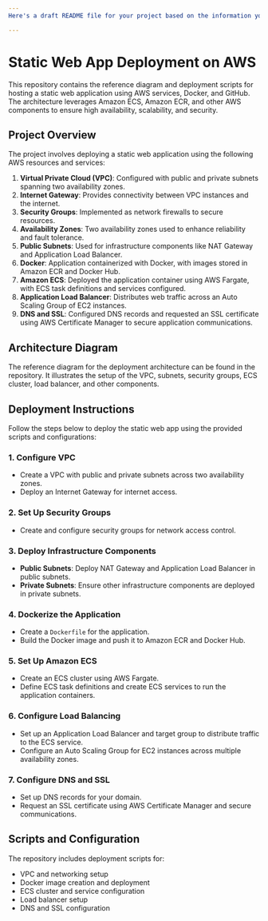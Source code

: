 ```yaml
---
Here's a draft README file for your project based on the information you provided:

---
```


# Static Web App Deployment on AWS

This repository contains the reference diagram and deployment scripts for hosting a static web application using AWS services, Docker, and GitHub. The architecture leverages Amazon ECS, Amazon ECR, and other AWS components to ensure high availability, scalability, and security.

## Project Overview

The project involves deploying a static web application using the following AWS resources and services:

1. **Virtual Private Cloud (VPC)**: Configured with public and private subnets spanning two availability zones.
2. **Internet Gateway**: Provides connectivity between VPC instances and the internet.
3. **Security Groups**: Implemented as network firewalls to secure resources.
4. **Availability Zones**: Two availability zones used to enhance reliability and fault tolerance.
5. **Public Subnets**: Used for infrastructure components like NAT Gateway and Application Load Balancer.
6. **Docker**: Application containerized with Docker, with images stored in Amazon ECR and Docker Hub.
7. **Amazon ECS**: Deployed the application container using AWS Fargate, with ECS task definitions and services configured.
8. **Application Load Balancer**: Distributes web traffic across an Auto Scaling Group of EC2 instances.
9. **DNS and SSL**: Configured DNS records and requested an SSL certificate using AWS Certificate Manager to secure application communications.

## Architecture Diagram

The reference diagram for the deployment architecture can be found in the repository. It illustrates the setup of the VPC, subnets, security groups, ECS cluster, load balancer, and other components.

## Deployment Instructions

Follow the steps below to deploy the static web app using the provided scripts and configurations:

### 1. Configure VPC

- Create a VPC with public and private subnets across two availability zones.
- Deploy an Internet Gateway for internet access.

### 2. Set Up Security Groups

- Create and configure security groups for network access control.

### 3. Deploy Infrastructure Components

- **Public Subnets**: Deploy NAT Gateway and Application Load Balancer in public subnets.
- **Private Subnets**: Ensure other infrastructure components are deployed in private subnets.

### 4. Dockerize the Application

- Create a `Dockerfile` for the application.
- Build the Docker image and push it to Amazon ECR and Docker Hub.

### 5. Set Up Amazon ECS

- Create an ECS cluster using AWS Fargate.
- Define ECS task definitions and create ECS services to run the application containers.

### 6. Configure Load Balancing

- Set up an Application Load Balancer and target group to distribute traffic to the ECS service.
- Configure an Auto Scaling Group for EC2 instances across multiple availability zones.

### 7. Configure DNS and SSL

- Set up DNS records for your domain.
- Request an SSL certificate using AWS Certificate Manager and secure communications.

## Scripts and Configuration

The repository includes deployment scripts for:

- VPC and networking setup
- Docker image creation and deployment
- ECS cluster and service configuration
- Load balancer setup
- DNS and SSL configuration
